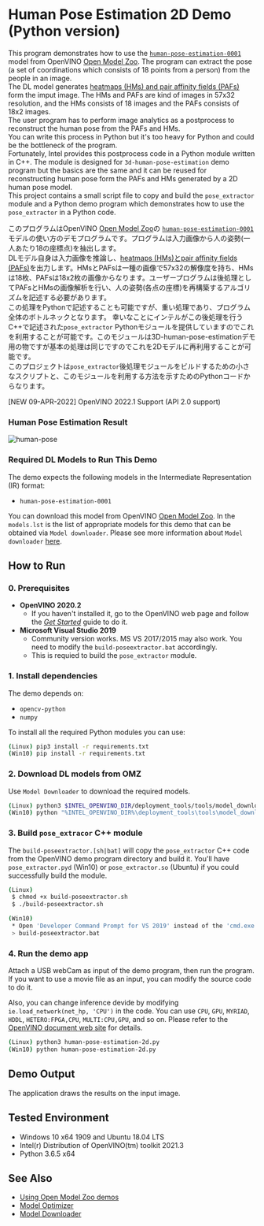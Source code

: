 # Human Pose Estimation 2D Demo (Python version)
This program demonstrates how to use the [`human-pose-estimation-0001`](https://docs.openvinotoolkit.org/latest/_models_intel_human_pose_estimation_0001_description_human_pose_estimation_0001.html) model from OpenVINO [Open Model Zoo](https://docs.openvinotoolkit.org/latest/_models_intel_index.html). The program can extract the pose (a set of coordinations which consists of 18 points from a person) from the people in an image.  
The DL model generates [heatmaps (HMs) and pair affinity fields (PAFs)](https://arvrjourney.com/human-pose-estimation-using-openpose-with-tensorflow-part-2-e78ab9104fc8) form the imput image. The HMs and PAFs are kind of images in 57x32 resolution, and the HMs consists of 18 images and the PAFs consists of 18x2 images.  
The user program has to perform image analytics as a postprocess to reconstruct the human pose from the PAFs and HMs.  
You can write this process in Python but it's too heavy for Python and could be the bottleneck of the program.  
Fortunately, Intel provides this postprocess code in a Python module written in C++. The module is designed for `3d-human-pose-estimation` demo program but the basics are the same and it can be reused for reconstructing human pose form the PAFs and HMs generated by a 2D human pose model.  
This project contains a small script file to copy and build the `pose_extractor` module and a Python demo program which demonstrates how to use the `pose_extractor` in a Python code.  

このプログラムはOpenVINO [Open Model Zoo](https://docs.openvinotoolkit.org/latest/_models_intel_index.html)の [`human-pose-estimation-0001`](https://docs.openvinotoolkit.org/latest/_models_intel_human_pose_estimation_0001_description_human_pose_estimation_0001.html)モデルの使い方のデモプログラムです。プログラムは入力画像から人の姿勢(一人あたり18の座標点)を抽出します。  
DLモデル自身は入力画像を推論し、[heatmaps (HMs)とpair affinity fields (PAFs)](https://arvrjourney.com/human-pose-estimation-using-openpose-with-tensorflow-part-2-e78ab9104fc8)を出力します。HMsとPAFsは一種の画像で57x32の解像度を持ち、HMsは18枚、PAFsは18x2枚の画像からなります。ユーザープログラムは後処理としてPAFsとHMsの画像解析を行い、人の姿勢(各点の座標)を再構築するアルゴリズムを記述する必要があります。  
この処理をPythonで記述することも可能ですが、重い処理であり、プログラム全体のボトルネックとなります。
幸いなことにインテルがこの後処理を行うC++で記述された`pose_extractor` Pythonモジュールを提供していますのでこれを利用することが可能です。このモジュールは3D-human-pose-estimationデモ用の物ですが基本の処理は同じですのでこれを2Dモデルに再利用することが可能です。  
このプロジェクトは`pose_extractor`後処理モジュールをビルドするための小さなスクリプトと、このモジュールを利用する方法を示すためのPythonコードからなります。

[NEW 09-APR-2022] OpenVINO 2022.1 Support (API 2.0 support)

### Human Pose Estimation Result
![human-pose](./resources/human-pose.gif)


### Required DL Models to Run This Demo

The demo expects the following models in the Intermediate Representation (IR) format:

  * `human-pose-estimation-0001`

You can download this model from OpenVINO [Open Model Zoo](https://github.com/opencv/open_model_zoo).
In the `models.lst` is the list of appropriate models for this demo that can be obtained via `Model downloader`.
Please see more information about `Model downloader` [here](../../../tools/downloader/README.md).

## How to Run


### 0. Prerequisites
- **OpenVINO 2020.2**
  - If you haven't installed it, go to the OpenVINO web page and follow the [*Get Started*](https://software.intel.com/en-us/openvino-toolkit/documentation/get-started) guide to do it.  
- **Microsoft Visual Studio 2019**
  - Community version works. MS VS 2017/2015 may also work. You need to modify the `build-poseextractor.bat` accordingly.
  - This is requied to build the `pose_extractor` module.

### 1. Install dependencies  
The demo depends on:
- `opencv-python`
- `numpy`

To install all the required Python modules you can use:

``` sh
(Linux) pip3 install -r requirements.txt
(Win10) pip install -r requirements.txt
```

### 2. Download DL models from OMZ
Use `Model Downloader` to download the required models.
``` sh
(Linux) python3 $INTEL_OPENVINO_DIR/deployment_tools/tools/model_downloader/downloader.py --list models.lst
(Win10) python "%INTEL_OPENVINO_DIR%\deployment_tools\tools\model_downloader\downloader.py" --list models.lst
```

### 3. Build `pose_extracor` C++ module

The `build-poseextractor.[sh|bat]` will copy the `pose_extractor` C++ code from the OpenVINO demo program directory and build it. You'll have `pose_extractor.pyd` (Win10) or `pose_extractor.so` (Ubuntu) if you could successfully build the module.  

``` sh
(Linux) 
 $ chmod +x build-poseextractor.sh
 $ ./build-poseextractor.sh

(Win10)
 * Open 'Developer Command Prompt for VS 2019' instead of the 'cmd.exe'. Or the build process will fail because the PATH is not properly set for `msbuild` command.
 > build-poseextractor.bat
```

### 4. Run the demo app
Attach a USB webCam as input of the demo program, then run the program. If you want to use a movie file as an input, you can modify the source code to do it.  

Also, you can change inference devide by modifying `ie.load_network(net_hp, 'CPU')` in the code. You can use `CPU`, `GPU`, `MYRIAD`, `HDDL`, `HETERO:FPGA,CPU`, `MULTI:CPU,GPU`, and so on. Please refer to the [OpenVINO document web site](https://docs.openvinotoolkit.org/latest/_docs_IE_DG_supported_plugins_Supported_Devices.html) for details.

``` sh
(Linux) python3 human-pose-estimation-2d.py
(Win10) python human-pose-estimation-2d.py
```

## Demo Output  
The application draws the results on the input image.

## Tested Environment  
- Windows 10 x64 1909 and Ubuntu 18.04 LTS  
- Intel(r) Distribution of OpenVINO(tm) toolkit 2021.3  
- Python 3.6.5 x64  

## See Also  
* [Using Open Model Zoo demos](../../README.md)  
* [Model Optimizer](https://docs.openvinotoolkit.org/latest/_docs_MO_DG_Deep_Learning_Model_Optimizer_DevGuide.html)  
* [Model Downloader](../../../tools/downloader/README.md)  
